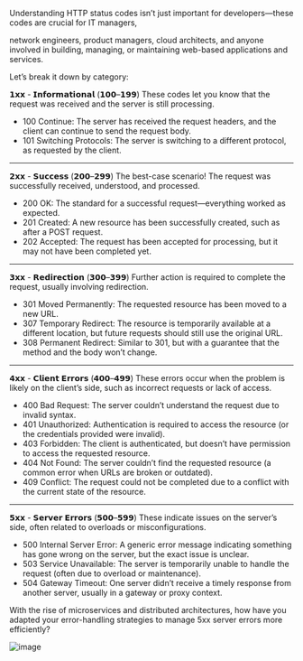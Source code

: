 Understanding HTTP status codes isn’t just important for developers—these codes are crucial for IT managers,

network engineers, product managers, cloud architects, and anyone involved in building, managing, or maintaining web-based applications and services. 

Let’s break it down by category:

𝟭𝘅𝘅 - 𝗜𝗻𝗳𝗼𝗿𝗺𝗮𝘁𝗶𝗼𝗻𝗮𝗹 (𝟭𝟬𝟬–𝟭𝟵𝟵) 
These codes let you know that the request was received and the server is still processing. 
- 100 Continue: The server has received the request headers, and the client can continue to send the request body. 
- 101 Switching Protocols: The server is switching to a different protocol, as requested by the client.

---

𝟮𝘅𝘅 - 𝗦𝘂𝗰𝗰𝗲𝘀𝘀 (𝟮𝟬𝟬–𝟮𝟵𝟵) 
The best-case scenario! The request was successfully received, understood, and processed. 
- 200 OK: The standard for a successful request—everything worked as expected. 
- 201 Created: A new resource has been successfully created, such as after a POST request. 
- 202 Accepted: The request has been accepted for processing, but it may not have been completed yet. 

---

𝟯𝘅𝘅 - 𝗥𝗲𝗱𝗶𝗿𝗲𝗰𝘁𝗶𝗼𝗻 (𝟯𝟬𝟬–𝟯𝟵𝟵) 
Further action is required to complete the request, usually involving redirection. 
- 301 Moved Permanently: The requested resource has been moved to a new URL. 
- 307 Temporary Redirect: The resource is temporarily available at a different location, but future requests should still use the original URL. 
- 308 Permanent Redirect: Similar to 301, but with a guarantee that the method and the body won’t change.

---

𝟰𝘅𝘅 - 𝗖𝗹𝗶𝗲𝗻𝘁 𝗘𝗿𝗿𝗼𝗿𝘀 (𝟰𝟬𝟬–𝟰𝟵𝟵) 
These errors occur when the problem is likely on the client’s side, such as incorrect requests or lack of access. 
- 400 Bad Request: The server couldn’t understand the request due to invalid syntax. 
- 401 Unauthorized: Authentication is required to access the resource (or the credentials provided were invalid). 
- 403 Forbidden: The client is authenticated, but doesn’t have permission to access the requested resource. 
- 404 Not Found: The server couldn’t find the requested resource (a common error when URLs are broken or outdated). 
- 409 Conflict: The request could not be completed due to a conflict with the current state of the resource.

---

𝟱𝘅𝘅 - 𝗦𝗲𝗿𝘃𝗲𝗿 𝗘𝗿𝗿𝗼𝗿𝘀 (𝟱𝟬𝟬–𝟱𝟵𝟵) 
These indicate issues on the server’s side, often related to overloads or misconfigurations. 
- 500 Internal Server Error: A generic error message indicating something has gone wrong on the server, but the exact issue is unclear. 
- 503 Service Unavailable: The server is temporarily unable to handle the request (often due to overload or maintenance). 
- 504 Gateway Timeout: One server didn’t receive a timely response from another server, usually in a gateway or proxy context.

With the rise of microservices and distributed architectures, how have you adapted your error-handling strategies to manage 5xx server errors more efficiently?

![image](https://github.com/user-attachments/assets/c645a176-e7a1-478b-beb8-2a8d9987daab)
